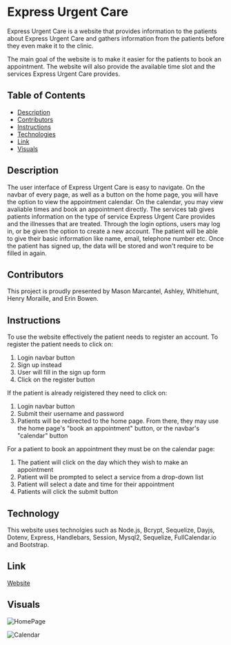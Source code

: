 # Express Urgent Care

Express Urgent Care is a website that provides information to the patients about Express Urgent Care and gathers information from the patients before they even make it to the clinic.

The main goal of the website is to make it easier for the patients to book an appointment.  The website will also provide the available time slot and the services Express Urgent Care provides.  

## Table of Contents
- [Description](#description)
- [Contributors](#contributors)
- [Instructions](#instructions)
- [Technologies](#technologies)
- [Link](#link)
- [Visuals](#visuals)

## Description

The user interface of Express Urgent Care is easy to navigate.  On the navbar of every page, as well as a button on the home page, you will have the option to view the appointment calendar. On the calendar, you may view avaliable times and book an appointment directly. The services tab gives patients information on the type of service Express Urgent Care provides and the illnesses that are treated. Through the login options, users may log in, or be given the option to create a new account.  The patient will be able to give their basic information like name, email, telephone number etc.  Once the patient has signed up, the data will be stored and won't require to be filled in again.

## Contributors

This project is proudly presented by Mason Marcantel, Ashley, Whitlehunt, Henry Moraille, and Erin Bowen.

## Instructions

To use the website effectively the patient needs to register an account. To register the patient needs to click on:
1) Login navbar button
2) Sign up instead
3) User will fill in the sign up form
4) Click on the register button

If the patient is already reigistered they need to click on:
1) Login navbar button
2) Submit their username and password
3) Patients will be redirected to the home page. From there, they may use the home page's "book an appointment" button, or the navbar's "calendar" button

For a patient to book an appointment they must be on the calendar page:
1) The patient will click on the day which they wish to make an appointment
2) Patient will be prompted to select a service from a drop-down list
3) Patient will select a date and time for their appointment
4) Patients will click the submit button

## Technology

This website uses technolgies such as Node.js, Bcrypt, Sequelize, Dayjs, Dotenv, Express, Handlebars, Session, Mysql2, Sequelize, FullCalendar.io and Bootstrap.

## Link

[Website]()

## Visuals

![HomePage](../assets/HomeSH.png)

![Calendar](../assets/CalendarSH.png)
